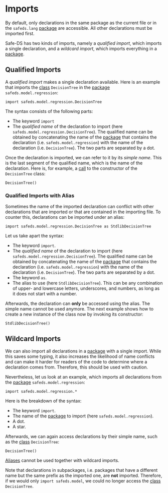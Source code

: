 # Imports

By default, only declarations in the same package as the current file or in the `safeds.lang` [package][packages] are accessible. All other declarations must be imported first.

Safe-DS has two kinds of imports, namely a _qualified import_, which imports a single declaration, and a _wildcard import_, which imports everything in a [package][packages].

## Qualified Imports

A _qualified import_ makes a single declaration available. Here is an example that imports the [class][classes] `DecisionTree` in the [package][packages] `safeds.model.regression`:

```
import safeds.model.regression.DecisionTree
```

The syntax consists of the following parts:
* The keyword `import`
* The _qualified name_ of the declaration to import (here `safeds.model.regression.DecisionTree`). The qualified name can be obtained by concatenating the name of the [package][packages] that contains the declaration (i.e. `safeds.model.regression`) with the name of the declaration (i.e. `DecisionTree`). The two parts are separated by a dot.

Once the declaration is imported, we can refer to it by its _simple name_. This is the last segment of the qualified name, which is the name of the declaration. Here is, for example, a [call][calls] to the constructor of the `DecisionTree` class:

```
DecisionTree()
```

### Qualified Imports with Alias

Sometimes the name of the imported declaration can conflict with other declarations that are imported or that are contained in the importing file. To counter this, declarations can be imported under an alias:

```
import safeds.model.regression.DecisionTree as StdlibDecisionTree
```

Let us take apart the syntax:
* The keyword `import`.
* The _qualified name_ of the declaration to import (here `safeds.model.regression.DecisionTree`). The qualified name can be obtained by concatenating the name of the [package][packages] that contains the declaration (i.e. `safeds.model.regression`) with the name of the declaration (i.e. `DecisionTree`). The two parts are separated by a dot.
* The keyword `as`.
* The alias to use (here `StdlibDecisionTree`). This can be any combination of upper- and lowercase letters, underscores, and numbers, as long as it does not start with a number.

Afterwards, the declaration can **only** be accessed using the alias. The simple name cannot be used anymore. The next example shows how to create a new instance of the class now by invoking its constructor:

```
StdlibDecisionTree()
```

## Wildcard Imports

We can also import all declarations in a [package][packages] with a single import. While this saves some typing, it also increases the likelihood of name conflicts and can make it harder for readers of the code to determine where a declaration comes from. Therefore, this should be used with caution.

Nevertheless, let us look at an example, which imports all declarations from the [package][packages] `safeds.model.regression`:

```
import safeds.model.regression.*
```

Here is the breakdown of the syntax:
* The keyword `import`.
* The name of the [package][packages] to import (here `safeds.model.regression`).
* A dot.
* A star.

Afterwards, we can again access declarations by their simple name, such as the [class][classes] `DecisionTree`:

```
DecisionTree()
```

[Aliases](#qualified-imports-with-alias) cannot be used together with wildcard imports.

Note that declarations in subpackages, i.e. packages that have a different name but the same prefix as the imported one, are **not** imported. Therefore, if we would only `import safeds.model`, we could no longer access the [class][classes] `DecisionTree`.



[stub-language]: docs/DSL/stub-languagenguage/README.md
[classes]: docs/DSL/stub-languagenguage/classes.md
[packages]: docs/DSL/common/packages.md
[calls]: docs/DSL/workflow-languagenguage/expressions.md#calls
